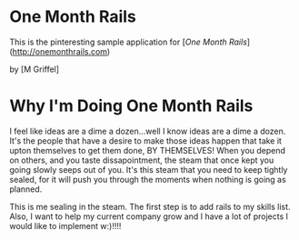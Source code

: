 # One Month Rails

This is the pinteresting sample application for
[*One Month Rails*] (http://onemonthrails.com)

by [M Griffel] 

# Why I'm Doing One Month Rails

I feel like ideas are a dime a dozen...well I know ideas are a dime a dozen. It's the people that have a desire to make those ideas happen that take it upton themselves to get them done, BY THEMSELVES! When you depend on others, and you taste dissapointment, the steam that once kept you going slowly seeps out of you. It's this steam that you need to keep tightly sealed, for it will push you through the moments when nothing is going as planned.

This is me sealing in the steam. The first step is to add rails to my skills list. Also, I want to help my current company grow and I have a lot of projects I would like to implement w:)!!!!